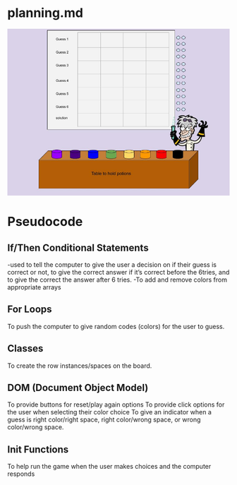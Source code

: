 # planning.md

![Alt text](images.jpg/p1-wireframe.jpg)

# Pseudocode

## If/Then Conditional Statements
-used to tell the computer to give the user a decision on if their guess is correct or not, to give the correct answer if it’s correct before the 6tries, and to give the correct the answer after 6 tries.
-To add and remove colors from appropriate arrays

## For Loops 
To push the computer to give random codes (colors) for the user to guess.

## Classes
To create the row instances/spaces on the board.

## DOM (Document Object Model)
To provide buttons for reset/play again options
To provide click options for the user when selecting their color choice 
To give an indicator when a guess is right color/right space, right color/wrong space, or wrong color/wrong space.

## Init Functions
To help run the game when the user makes choices and the computer responds